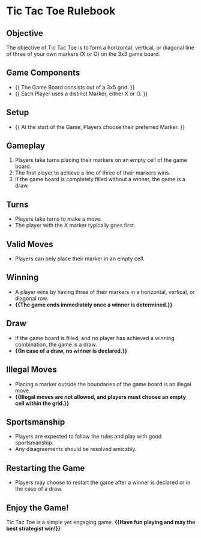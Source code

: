 # **Tic Tac Toe Rulebook**

## **Objective**
The objective of Tic Tac Toe is to form a horizontal, vertical, or diagonal line of three of your own markers (X or O) on the 3x3 game board.

## **Game Components**
- {{ The Game Board consists out of a 3x5 grid. }}
- {{ Each Player uses a distinct Marker, either X or O. }}

## **Setup**
- {{ At the start of the Game, Players choose their preferred Marker. }}

## **Gameplay**
1. Players take turns placing their markers on an empty cell of the game board.
2. The first player to achieve a line of three of their markers wins.
3. If the game board is completely filled without a winner, the game is a draw.

## **Turns**
- Players take turns to make a move.
- The player with the X marker typically goes first.

## **Valid Moves**
- Players can only place their marker in an empty cell.

## **Winning**
- A player wins by having three of their markers in a horizontal, vertical, or diagonal row.
- **{{The game ends immediately once a winner is determined.}}**

## **Draw**
- If the game board is filled, and no player has achieved a winning combination, the game is a draw.
- **{{In case of a draw, no winner is declared.}}**

## **Illegal Moves**
- Placing a marker outside the boundaries of the game board is an illegal move.
- **{{Illegal moves are not allowed, and players must choose an empty cell within the grid.}}**

## **Sportsmanship**
- Players are expected to follow the rules and play with good sportsmanship.
- Any disagreements should be resolved amicably.

## **Restarting the Game**
- Players may choose to restart the game after a winner is declared or in the case of a draw.

## **Enjoy the Game!**
Tic Tac Toe is a simple yet engaging game. **{{Have fun playing and may the best strategist win!}}**